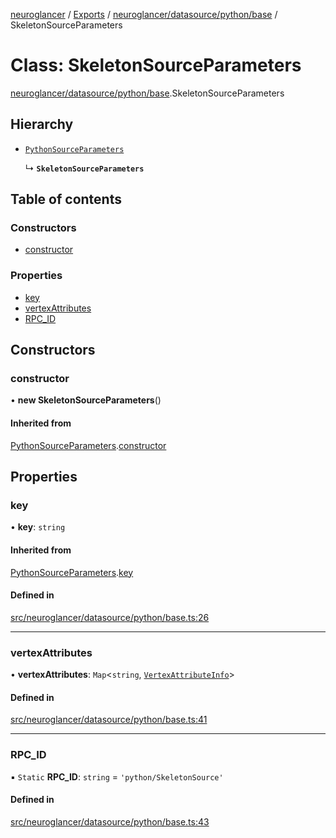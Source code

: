 [neuroglancer](../README.md) / [Exports](../modules.md) / [neuroglancer/datasource/python/base](../modules/neuroglancer_datasource_python_base.md) / SkeletonSourceParameters

# Class: SkeletonSourceParameters

[neuroglancer/datasource/python/base](../modules/neuroglancer_datasource_python_base.md).SkeletonSourceParameters

## Hierarchy

- [`PythonSourceParameters`](neuroglancer_datasource_python_base.PythonSourceParameters.md)

  ↳ **`SkeletonSourceParameters`**

## Table of contents

### Constructors

- [constructor](neuroglancer_datasource_python_base.SkeletonSourceParameters.md#constructor)

### Properties

- [key](neuroglancer_datasource_python_base.SkeletonSourceParameters.md#key)
- [vertexAttributes](neuroglancer_datasource_python_base.SkeletonSourceParameters.md#vertexattributes)
- [RPC\_ID](neuroglancer_datasource_python_base.SkeletonSourceParameters.md#rpc_id)

## Constructors

### constructor

• **new SkeletonSourceParameters**()

#### Inherited from

[PythonSourceParameters](neuroglancer_datasource_python_base.PythonSourceParameters.md).[constructor](neuroglancer_datasource_python_base.PythonSourceParameters.md#constructor)

## Properties

### key

• **key**: `string`

#### Inherited from

[PythonSourceParameters](neuroglancer_datasource_python_base.PythonSourceParameters.md).[key](neuroglancer_datasource_python_base.PythonSourceParameters.md#key)

#### Defined in

[src/neuroglancer/datasource/python/base.ts:26](https://github.com/ActiveBrainAtlas2/neuroglancer/blob/91617476/src/neuroglancer/datasource/python/base.ts#L26)

___

### vertexAttributes

• **vertexAttributes**: `Map`<`string`, [`VertexAttributeInfo`](../interfaces/neuroglancer_skeleton_base.VertexAttributeInfo.md)\>

#### Defined in

[src/neuroglancer/datasource/python/base.ts:41](https://github.com/ActiveBrainAtlas2/neuroglancer/blob/91617476/src/neuroglancer/datasource/python/base.ts#L41)

___

### RPC\_ID

▪ `Static` **RPC\_ID**: `string` = `'python/SkeletonSource'`

#### Defined in

[src/neuroglancer/datasource/python/base.ts:43](https://github.com/ActiveBrainAtlas2/neuroglancer/blob/91617476/src/neuroglancer/datasource/python/base.ts#L43)
